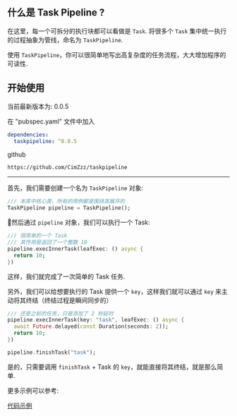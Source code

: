 ## 什么是 Task Pipeline ?

在这里，每一个可拆分的执行块都可以看做是 `Task`. 将很多个 `Task` 集中统一执行的过程抽象为管线，命名为 `TaskPipeline`.

使用 `TaskPipeline`，你可以很简单地写出高复杂度的任务流程，大大增加程序的可读性.

## 开始使用

当前最新版本为: 0.0.5

在 "pubspec.yaml" 文件中加入
```yaml
dependencies:
  taskpipeline: ^0.0.5
```

github
```text
https://github.com/CimZzz/taskpipeline
```

--- 

首先，我们需要创建一个名为 `TaskPipeline` 对象:

```dart
/// 本库中核心类，所有的用例都是围绕其展开的
TaskPipeline pipeline = TaskPipeline();
```

然后通过 `pipeline` 对象，我们可以执行一个 Task:

```dart
/// 很简单的一个 Task
/// 其作用是返回了一个整数 10
pipeline.execInnerTask(leafExec: () async {
  return 10;
})
```

这样，我们就完成了一次简单的 Task 任务.

另外，我们可以给想要执行的 Task 提供一个 `key`，这样我们就可以通过 `key` 来主动将其终结（终结过程是瞬间同步的）

```dart
/// 还是之前的任务，只是添加了 2 秒延时
pipeline.execInnerTask(key: "task", leafExec: () async {
  await Future.delayed(const Duration(seconds: 2));
  return 10;
})

pipeline.finishTask("task");
```

是的，只需要调用 `finishTask` + Task 的 `key`，就能直接将其终结，就是那么简单.

更多示例可以参考:

[代码示例](example/README.md)
